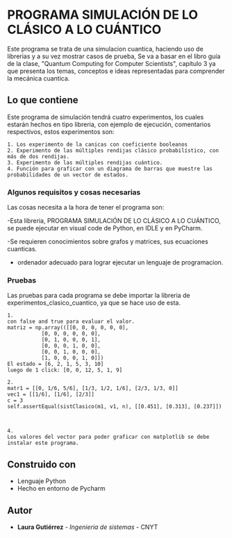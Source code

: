# PROGRAMA SIMULACIÓN DE LO CLÁSICO A LO CUÁNTICO

Este programa se trata de una simulacion cuantica, haciendo uso de librerias y a su vez mostrar casos de prueba, Se va a basar en el libro guía de la clase, "Quantum Computing for Computer Scientists", capítulo 3 ya que presenta los temas, conceptos e ideas representadas para comprender la mecánica cuantica.  

## Lo que contiene

Este programa de simulación tendrá cuatro experimentos, los cuales estarán hechos en tipo libreria, con ejemplo de ejecución, comentarios respectivos, estos experimentos son:

```
1. Los experimento de la canicas con coeficiente booleanos
2. Experimento de las múltiples rendijas clásico probabilístico, con más de dos rendijas.
3. Experimento de las múltiples rendijas cuántico.
4. Función para graficar con un diagrama de barras que muestre las probabilidades de un vector de estados.
```

### Algunos requisitos y cosas necesarias

Las cosas necesita a la hora de tener el programa son:

-Esta libreria, PROGRAMA SIMULACIÓN DE LO CLÁSICO A LO CUÁNTICO, se puede ejecutar en visual code de Python, en IDLE y en PyCharm.

-Se requieren conocimientos sobre grafos y matrices, sus ecuaciones cuanticas.

- ordenador adecuado para lograr ejecutar un lenguaje de programacion.

### Pruebas

Las pruebas para cada programa
se debe importar la libreria de experimentos_clasico_cuantico, ya que se hace uso de esta.

```
1.
con false and true para evaluar el valor.
matriz = np.array(([[0, 0, 0, 0, 0, 0],
           [0, 0, 0, 0, 0, 0],
           [0, 1, 0, 0, 0, 1],
           [0, 0, 0, 1, 0, 0],
           [0, 0, 1, 0, 0, 0],
           [1, 0, 0, 0, 1, 0]])
El estado = [6, 2, 1, 5, 3, 10]
luego de 1 click: [0, 0, 12, 5, 1, 9]

2.
matr1 = [[0, 1/6, 5/6], [1/3, 1/2, 1/6], [2/3, 1/3, 0]]
vec1 = [[1/6], [1/6], [2/3]]
c = 3
self.assertEqual(sistClasico(m1, v1, n), [[0.451], [0.313], [0.237]])



4.
Los valores del vector para poder graficar con matplotlib se debe instalar este programa.
```

## Construido con

* Lenguaje Python
* Hecho en entorno de Pycharm

## Autor

* **Laura Gutiérrez** - *Ingenieria de sistemas* - CNYT


